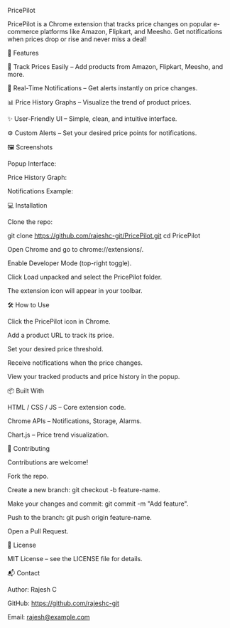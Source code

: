 PricePilot

PricePilot is a Chrome extension that tracks price changes on popular e-commerce platforms like Amazon, Flipkart, and Meesho. Get notifications when prices drop or rise and never miss a deal!

🌟 Features

🚀 Track Prices Easily – Add products from Amazon, Flipkart, Meesho, and more.

🔔 Real-Time Notifications – Get alerts instantly on price changes.

📊 Price History Graphs – Visualize the trend of product prices.

✨ User-Friendly UI – Simple, clean, and intuitive interface.

⚙️ Custom Alerts – Set your desired price points for notifications.

🖼️ Screenshots

Popup Interface:


Price History Graph:


Notifications Example:


💻 Installation

Clone the repo:

git clone https://github.com/rajeshc-git/PricePilot.git
cd PricePilot


Open Chrome and go to chrome://extensions/.

Enable Developer Mode (top-right toggle).

Click Load unpacked and select the PricePilot folder.

The extension icon will appear in your toolbar.

🛠️ How to Use

Click the PricePilot icon in Chrome.

Add a product URL to track its price.

Set your desired price threshold.

Receive notifications when the price changes.

View your tracked products and price history in the popup.

📦 Built With

HTML / CSS / JS – Core extension code.

Chrome APIs – Notifications, Storage, Alarms.

Chart.js – Price trend visualization.

🤝 Contributing

Contributions are welcome!

Fork the repo.

Create a new branch: git checkout -b feature-name.

Make your changes and commit: git commit -m "Add feature".

Push to the branch: git push origin feature-name.

Open a Pull Request.

📄 License

MIT License – see the LICENSE file for details.

📬 Contact

Author: Rajesh C

GitHub: https://github.com/rajeshc-git

Email: rajesh@example.com
